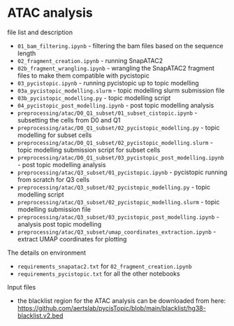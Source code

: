 # ATAC analysis

file list and description 


- `01_bam_filtering.ipynb` - filtering the bam files based on the sequence length <br>
- `02_fragment_creation.ipynb` - running SnapATAC2 <br>
- `02b_fragment_wrangling.ipynb` - wrangling the SnapATAC2 fragment files to make them compatible with pycistopic <br>
- `03_pycistopic.ipynb` - running pycistopic up to topic modelling  <br>
- `03a_pycistopic_modelling.slurm` - topic modelling slurm submission file <br>
- `03b_pycistopic_modelling.py` - topic modelling script <br>
- `04_pycistopic_post_modelling.ipynb` - post topic modelling analysis <br>
- `preprocessing/atac/D0_Q1_subset/01_subset_cistopic.ipynb` - subsetting the cells from D0 and Q1 <br>
- `preprocessing/atac/D0_Q1_subset/02_pycistopic_modelling.py` - topic modelling for subset cells <br>
- `preprocessing/atac/D0_Q1_subset/02_pycistopic_modelling.slurm` - topic modelling submission script for subset cells <br>
- `preprocessing/atac/D0_Q1_subset/03_pycistopic_post_modelling.ipynb` - post topic modelling analysis <br>
- `preprocessing/atac/Q3_subset/01_pycistopic.ipynb` - pycistopic running from scratch for Q3 cells <br>
- `preprocessing/atac/Q3_subset/02_pycistopic_modelling.py` - topic modelling script <br>
- `preprocessing/atac/Q3_subset/02_pycistopic_modelling.slurm` - topic modelling submission file <br>
- `preprocessing/atac/Q3_subset/03_pycistopic_post_modelling.ipynb` - analysis post topic modelling <br>
- `preprocessing/atac/Q3_subset/umap_coordinates_extraction.ipynb` - extract UMAP coordinates for plotting <br>


The details on environment <br>
- `requirements_snapatac2.txt` for `02_fragment_creation.ipynb`
- `requirements_pycistopic.txt` for all the other notebooks


Input files <br>
- the blacklist region for the ATAC analysis can be downloaded from here: https://github.com/aertslab/pycisTopic/blob/main/blacklist/hg38-blacklist.v2.bed
